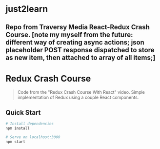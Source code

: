 # just2learn
Repo from Traversy Media React-Redux Crash Course.
[note my myself from the future: different way of creating async actions; json placeholder POST response dispatched to store as new item, then attached to array of all items;]
----


# Redux Crash Course

> Code from the "Redux Crash Course With React" video. Simple implementation of Redux using a couple React components.

## Quick Start

```bash
# Install dependencies
npm install

# Serve on localhost:3000
npm start
```
